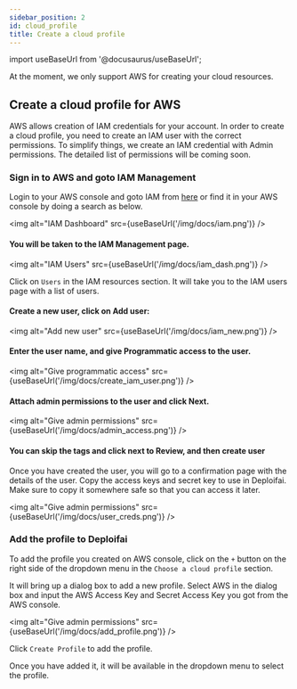 ```yaml
---
sidebar_position: 2
id: cloud_profile
title: Create a cloud profile
---
```


import useBaseUrl from '@docusaurus/useBaseUrl';

At the moment, we only support AWS for creating your cloud resources.

## Create a cloud profile for AWS

AWS allows creation of IAM credentials for your account. In order to create a cloud profile, you need to create an IAM user with the correct permissions. To simplify things, we create an IAM credential with Admin permissions. The detailed list of permissions will be coming soon.

### Sign in to AWS and goto IAM Management

Login to your AWS console and goto IAM from [here](https://console.aws.amazon.com/iam/home#) or find it in your AWS console by doing a search as below.

<img alt="IAM Dashboard" src={useBaseUrl('/img/docs/iam.png')} />

#### You will be taken to the IAM Management page.

<img alt="IAM Users" src={useBaseUrl('/img/docs/iam_dash.png')} />

Click on `Users` in the IAM resources section. It will take you to the IAM users page with a list of users.

#### Create a new user, click on Add user:

<img alt="Add new user" src={useBaseUrl('/img/docs/iam_new.png')} />

#### Enter the user name, and give Programmatic access to the user.

<img alt="Give programmatic access" src={useBaseUrl('/img/docs/create_iam_user.png')} />

#### Attach admin permissions to the user and click Next.

<img alt="Give admin permissions" src={useBaseUrl('/img/docs/admin_access.png')} />

#### You can skip the tags and click next to Review, and then create user

Once you have created the user, you will go to a confirmation page with the details of the user. Copy the access keys and secret key to use in Deploifai. Make sure to copy it somewhere safe so that you can access it later.

<img alt="Give admin permissions" src={useBaseUrl('/img/docs/user_creds.png')} />

### Add the profile to Deploifai

To add the profile you created on AWS console, click on the `+` button on the right side of the dropdown menu in the `Choose a cloud profile` section.

It will bring up a dialog box to add a new profile. Select AWS in the dialog box and input the AWS Access Key and Secret Access Key you got from the AWS console.

<img alt="Give admin permissions" src={useBaseUrl('/img/docs/add_profile.png')} />

Click `Create Profile` to add the profile.

Once you have added it, it will be available in the dropdown menu to select the profile.
